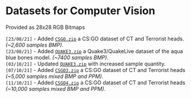 # Datasets for Computer Vision
Provided as 28x28 RGB Bitmaps

`[23/08/21]` - Added [`CSGO.zip`](https://github.com/mrbid/DATASETS/raw/main/CSGO.zip) a CS:GO dataset of CT and Terrorist heads. _(~2,600 samples BMP)_.<br>
`[23/08/21]` - Added [`QUAKE3.zip`](https://github.com/mrbid/DATASETS/raw/main/QUAKE3.zip) a Quake3/QuakeLive dataset of the aqua blue bones model. _(~7400 samples BMP)_.<br>
`[03/10/21]` - Updated [`QUAKE3.zip`](https://github.com/mrbid/DATASETS/raw/main/QUAKE3.zip) with increased sample quantity.<br>
`[07/10/21]` - Added [`CSGO3.zip`](https://github.com/mrbid/DATASETS/raw/main/CSGO3.zip) a CS:GO dataset of CT and Terrorist heads _(~5,000 samples mixed BMP and PPM)_.<br>
`[11/10/21]` - Added [`CSGO4.zip`](https://github.com/mrbid/DATASETS/raw/main/CSGO4.zip) a CS:GO dataset of CT and Terrorist heads _(~10,000 samples mixed BMP and PPM)_.
